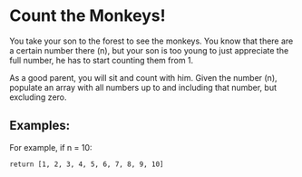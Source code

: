 <h1>Count the Monkeys!</h1>

<p>You take your son to the forest to see the monkeys. You know that there are a certain number there (n), but your son is too young to just appreciate the full number, he has to start counting them from 1.
   
   As a good parent, you will sit and count with him. Given the number (n), populate an array with all numbers up to and including that number, but excluding zero.</p>
<h2>Examples:</h2>

For example, if n = 10:
    
    return [1, 2, 3, 4, 5, 6, 7, 8, 9, 10]


